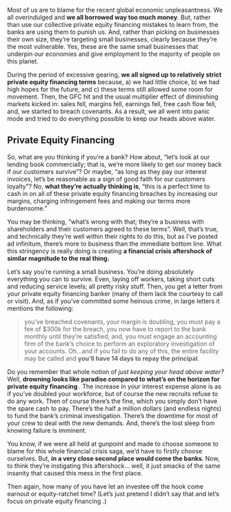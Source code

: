 <p>Most of us are to blame for the recent global economic unpleasantness. We all overindulged and <strong>we all borrowed way too much money</strong>. But, rather than use our collective private equity financing mistakes to learn from, the banks are using them to punish us. And, rather than picking on businesses their own size, they&#8217;re targeting small businesses, clearly because they&#8217;re the most vulnerable. Yes, these are the same small businesses that underpin our economies and give employment to the majority of people on this planet.</p><p>During the period of excessive gearing, <strong>we all signed up to relatively strict private equity financing terms</strong> because, a) we had little choice, b) we had high hopes for the future, and c) these terms still allowed some room for movement. Then, the GFC hit and the usual multiplier effect of diminishing markets kicked in: sales fell, margins fell, earnings fell, free cash flow fell, and, we started to breach covenants. As a result, we all went into panic mode and tried to do everything possible to keep our heads above water.</p><h2>Private Equity Financing</h2><p>So, what are you thinking if you&#8217;re a bank? How about, &#8220;let&#8217;s look at our lending book commercially; that is, we&#8217;re more likely to get our money back if our customers survive&#8221;? Or maybe, &#8220;as long as they pay our interest invoices, let&#8217;s be reasonable as a sign of good faith for our customers loyalty&#8221;? No, <strong>what they&#8217;re actually thinking is</strong>, &#8220;this is a perfect time to cash in on all of these private equity financing breaches by increasing our margins, charging infringement fees and making our terms more burdensome.&#8221;</p><p>You may be thinking, &#8220;what&#8217;s wrong with that; they&#8217;re a business with shareholders and their customers agreed to these terms&#8221;. Well, that&#8217;s true, and technically they&#8217;re well within their rights to do this, but as I&#8217;ve posted ad infinitum, there&#8217;s more to business than the immediate bottom line. What this stringency is really doing is creating <strong>a financial crisis aftershock of similar magnitude to the real thing.</strong></p><p>Let&#8217;s say you&#8217;re running a small business. You&#8217;re doing absolutely everything you can to survive. Even, laying off workers, taking short cuts and reducing service levels; all pretty risky stuff. Then, you get a letter from your private equity financing banker (many of them lack the courtesy to call or visit). And, as if you&#8217;ve committed some heinous crime, in large letters it mentions the following:</p><blockquote><p>you&#8217;ve breached covenants, your margin is doubling, you must pay a fee of $300k for the breach, you now have to report to the bank monthly until they&#8217;re satisfied, and, you must engage an accounting firm of the bank&#8217;s choice to perform an exploratory investigation of your accounts. Oh&#8230;and if you fail to do any of this, the entire facility may be called and <strong>you&#8217;ll have 14 days to repay the principal</strong>.</p></blockquote><p>Do you remember that whole notion of <em>just keeping your head above water?</em> Well, <strong>drowning looks like paradise compared to what&#8217;s on the horizon for private equity financing </strong>. The increase in your interest expense alone is as if you&#8217;ve doubled your workforce, but of course the new recruits refuse to do any work. Then of course there&#8217;s the fine, which you simply don&#8217;t have the spare cash to pay. There&#8217;s the half a million dollars (and endless nights) to fund the bank&#8217;s criminal investigation. There&#8217;s the downtime for most of your crew to deal with the new demands. And, there&#8217;s the lost sleep from knowing failure is imminent.</p><p>You know, if we were all held at gunpoint and made to choose someone to blame for this whole financial crisis saga, we&#8217;d have to firstly choose ourselves. But, <strong>in a very close second place would come the banks</strong>. Now, to think they&#8217;re instigating this aftershock&#8230; well, it just smacks of the same insanity that caused this mess in the first place.</p><p>Then again, how many of you have let an investee off the hook come earnout or equity-ratchet time? (Let&#8217;s just pretend I didn&#8217;t say that and let&#8217;s focus on private equity financing .)</p>

